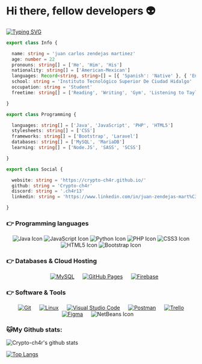 <h1>Hi there, fellow developers 👽 </h1>

<a href="https://git.io/typing-svg"><img src="https://readme-typing-svg.herokuapp.com?font=Poppins&size=30&pause=1000&color=3F62A7&center=true&vCenter=true&random=false&width=600&height=100&lines=J.C+Zendejas+Mart%C3%ADnez;+Computer+Systems+Engineering+Student;Programming+Technician;Web+Developer;Active+Learner+%3C3" alt="Typing SVG" /></a>

```ts
export class Info {

  name: string = 'juan carlos zendejas martinez'
  age: number = 22
  pronouns: string[] = ['He', 'Him', 'His']
  nationality: string[] = ['American-Mexican']
  languages: Record<string, string>[] = [{ 'Spanish': 'Native' }, { 'English': 'C2' }]
  school: string = 'Instituto Tecnológico Superior De Ciudad Hidalgo'
  occupation: string = 'Student'
  freetime: string[] = ['Reading', 'Writing', 'Gym', 'Listening to Taylor Swift']

}

export class Programming {

  languages: string[] = ['Java', 'JavaScript', 'PHP', 'HTML5']
  stylesheets: string[] = ['CSS']
  frameworks: string[] = ['Bootstrap', 'Laravel']
  databases: string[] = ['MySQL', 'MariaDB']
  learning: string[] = ['Node.JS', 'SASS', 'SCSS']

}

export class Social {

  website: string = 'https://crypto-ch4r.github.io/'
  github: string = 'Crypto-ch4r'
  discord: string = '.ch4r13'
  linkedin: string = 'https://www.linkedin.com/in/juan-zendejas-mart%C3%ADnez-642569256/'

}
```

### 👉 Programming languages

<p align="center">
  <img src="https://img.shields.io/badge/-Java-FFA500?style=for-the-badge&logo=java&logoColor=white" alt="Java Icon" />
  <img src="https://img.shields.io/badge/-JavaScript-F7DF1E?style=for-the-badge&logo=javascript&logoColor=black"
    alt="JavaScript Icon" />
  <img src="https://img.shields.io/badge/-Python-3776AB?style=for-the-badge&logo=python&logoColor=white"
    alt="Python Icon" />
  <img src="https://img.shields.io/badge/-PHP-777BB4?style=for-the-badge&logo=php&logoColor=white" alt="PHP Icon"/>
  <img src="https://img.shields.io/badge/-CSS3-1572B6?style=for-the-badge&logo=css3&logoColor=white" alt="CSS3 Icon" />
  <img src="https://img.shields.io/badge/-HTML5-E34F26?style=for-the-badge&logo=html5&logoColor=white" alt="HTML5 Icon" />
  <img src="https://img.shields.io/badge/-Bootstrap-7952B3?style=for-the-badge&logo=bootstrap&logoColor=white" alt="Bootstrap Icon" />
</p>

### 👉 Databases & Cloud Hosting
<p align="center">
  &emsp;
    <a href="https://www.mysql.com/"><img alt="MySQL" src="https://img.shields.io/badge/MySQL-00000F?style=for-the-badge&logo=mysql&logoColor=white"></a>
  &emsp;
    <a href="https://www.github.com"><img alt="GitHub Pages" src="https://img.shields.io/badge/GitHub-100000?style=for-the-badge&logo=github&logoColor=white"></a>
  &emsp;
<a href="https://firebase.google.com/"><img alt="Firebase" src ="https://img.shields.io/badge/firebase-ffca28?style=for-the-badge&logo=firebase&logoColor=black"></a>
 </p>

  ### 👉 Software & Tools
 <p align="center">
    &emsp;
    <a href="#"><img alt="Git" src="https://img.shields.io/badge/Git-F05032?style=for-the-badge&logo=git&logoColor=white"></a>
    &emsp;
    <a href="#"><img alt="Linux" src="https://img.shields.io/badge/Linux-FCC624?style=for-the-badge&logo=linux&logoColor=black"></a>
    &emsp;
    <a href="#"><img alt="Visual Studio Code" src="https://img.shields.io/badge/Visual_Studio_Code-0078D4?style=for-the-badge&logo=visual%20studio%20code&logoColor=white"></a>
    &emsp;
    <a href="#"><img alt="Postman" src="https://img.shields.io/badge/Postman-FF6C37?style=for-the-badge&logo=Postman&logoColor=white"></a>
     &emsp;
    <a href="#"><img alt="Trello" src="https://img.shields.io/badge/Trello-0052CC?style=for-the-badge&logo=trello&logoColor=white"></a>
    &emsp;
     <a href="#"><img alt="Figma" src="https://img.shields.io/badge/Figma-F24E1E?style=for-the-badge&logo=figma&logoColor=white"></a>
    &emsp;
   <img src="https://img.shields.io/badge/-NetBeans-1B6AC6?style=for-the-badge&logo=apache-netbeans-ide&logoColor=white" alt="NetBeans Icon" />
   &emsp;
</p>

### 🐱My Github stats:
![Crypto-ch4r's github stats](https://github-readme-stats.vercel.app/api?username=Crypto-ch4r&show_icons=true&title_color=ffc857&icon_color=8ac926&text_color=daf7dc&bg_color=151515&hide=["stars"])

[![Top Langs](https://github-readme-stats.vercel.app/api/top-langs/?username=Crypto-ch4r&layout=compact&text_color=daf7dc&bg_color=151515)](https://github.com/Crypto-ch4r/github-readme-stats)
